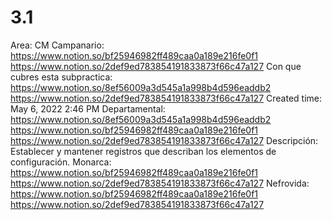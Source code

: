 # 3.1

Area: CM
Campanario: https://www.notion.so/bf25946982ff489caa0a189e216fe0f1 
https://www.notion.so/2def9ed783854191833873f66c47a127 
Con que cubres esta subpractica: https://www.notion.so/8ef56009a3d545a1a998b4d596eaddb2 
https://www.notion.so/2def9ed783854191833873f66c47a127 
Created time: May 6, 2022 2:46 PM
Departamental: https://www.notion.so/8ef56009a3d545a1a998b4d596eaddb2 
https://www.notion.so/bf25946982ff489caa0a189e216fe0f1 
https://www.notion.so/2def9ed783854191833873f66c47a127 
Descripción: Establecer y mantener registros que describan los elementos de configuración.
Monarca: https://www.notion.so/bf25946982ff489caa0a189e216fe0f1 
https://www.notion.so/2def9ed783854191833873f66c47a127 
Nefrovida: https://www.notion.so/bf25946982ff489caa0a189e216fe0f1 
https://www.notion.so/2def9ed783854191833873f66c47a127
